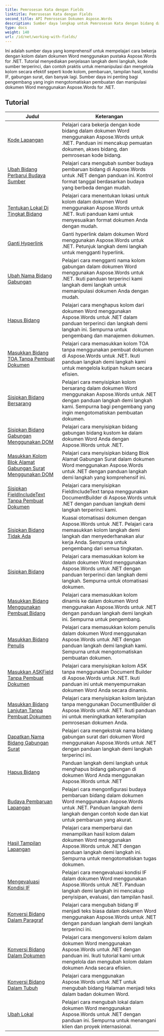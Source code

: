 ```yaml
---
title: Pemrosesan Kata dengan Fields
linktitle: Pemrosesan Kata dengan Fields
second_title: API Pemrosesan Dokumen Aspose.Words
description: Sumber daya lengkap untuk Pemrosesan Kata dengan bidang dalam dokumen Word menggunakan Aspose.Words untuk .NET. Tutorial, contoh, dan penjelasan terperinci.
type: docs
weight: 140
url: /id/net/working-with-fields/
---
```

Ini adalah sumber daya yang komprehensif untuk mempelajari cara bekerja dengan kolom dalam dokumen Word menggunakan pustaka Aspose.Words for .NET. Tutorial menyediakan penjelasan langkah demi langkah, kode sumber terperinci, dan contoh praktis untuk memanipulasi dan mengelola kolom secara efektif seperti kode kolom, pembaruan, tampilan hasil, kondisi IF, gabungan surat, dan banyak lagi. Sumber daya ini penting bagi pengembang yang ingin mengotomatiskan pembuatan dan manipulasi dokumen Word menggunakan Aspose.Words for .NET.

 ## Tutorial
| Judul | Keterangan |
| --- | --- |
| [Kode Lapangan](./field-code/) | Pelajari cara bekerja dengan kode bidang dalam dokumen Word menggunakan Aspose.Words untuk .NET. Panduan ini mencakup pemuatan dokumen, akses bidang, dan pemrosesan kode bidang. |
| [Ubah Bidang Perbarui Budaya Sumber](./change-field-update-culture-source/) | Pelajari cara mengubah sumber budaya pembaruan bidang di Aspose.Words untuk .NET dengan panduan ini. Kontrol format tanggal berdasarkan budaya yang berbeda dengan mudah.|
| [Tentukan Lokal Di Tingkat Bidang](./specify-locale-at-field-level/) | Pelajari cara menentukan lokasi untuk kolom dalam dokumen Word menggunakan Aspose.Words untuk .NET. Ikuti panduan kami untuk menyesuaikan format dokumen Anda dengan mudah. |
| [Ganti Hyperlink](./replace-hyperlinks/) | Ganti hyperlink dalam dokumen Word menggunakan Aspose.Words untuk .NET. Petunjuk langkah demi langkah untuk mengganti hyperlink. |
| [Ubah Nama Bidang Gabungan](./rename-merge-fields/) | Pelajari cara mengganti nama kolom gabungan dalam dokumen Word menggunakan Aspose.Words untuk .NET. Ikuti panduan terperinci kami langkah demi langkah untuk memanipulasi dokumen Anda dengan mudah. |
| [Hapus Bidang](./remove-field/) | Pelajari cara menghapus kolom dari dokumen Word menggunakan Aspose.Words untuk .NET dalam panduan terperinci dan langkah demi langkah ini. Sempurna untuk pengembang dan manajemen dokumen. |
| [Masukkan Bidang TOA Tanpa Pembuat Dokumen](./insert-toafield-without-document-builder/) | Pelajari cara memasukkan kolom TOA tanpa menggunakan pembuat dokumen di Aspose.Words untuk .NET. Ikuti panduan langkah demi langkah kami untuk mengelola kutipan hukum secara efisien. |
| [Sisipkan Bidang Bersarang](./insert-nested-fields/) | Pelajari cara menyisipkan kolom bersarang dalam dokumen Word menggunakan Aspose.Words untuk .NET dengan panduan langkah demi langkah kami. Sempurna bagi pengembang yang ingin mengotomatiskan pembuatan dokumen. |
| [Sisipkan Bidang Gabungan Menggunakan DOM](./insert-merge-field-using-dom/) | Pelajari cara menyisipkan bidang gabungan bidang kustom ke dalam dokumen Word Anda dengan Aspose.Words untuk .NET. |
| [Masukkan Kolom Blok Alamat Gabungan Surat Menggunakan DOM](./insert-mail-merge-address-block-field-using-dom/) | Pelajari cara menyisipkan bidang Blok Alamat Gabungan Surat dalam dokumen Word menggunakan Aspose.Words untuk .NET dengan panduan langkah demi langkah yang komprehensif ini. |
| [Sisipkan FieldIncludeText Tanpa Pembuat Dokumen](./insert-field-include-text-without-document-builder/) |  Pelajari cara menyisipkan FieldIncludeText tanpa menggunakan DocumentBuilder di Aspose.Words untuk .NET dengan panduan langkah demi langkah terperinci kami. |
| [Sisipkan Bidang Tidak Ada](./insert-field-none/) | Kuasai otomatisasi dokumen dengan Aspose.Words untuk .NET. Pelajari cara memasukkan kolom langkah demi langkah dan menyederhanakan alur kerja Anda. Sempurna untuk pengembang dari semua tingkatan. |
| [Sisipkan Bidang](./insert-field/) | Pelajari cara memasukkan kolom ke dalam dokumen Word menggunakan Aspose.Words untuk .NET dengan panduan terperinci dan langkah demi langkah. Sempurna untuk otomatisasi dokumen. |
| [Masukkan Bidang Menggunakan Pembuat Bidang](./insert-field-using-field-builder/) | Pelajari cara memasukkan kolom dinamis ke dalam dokumen Word menggunakan Aspose.Words untuk .NET dengan panduan langkah demi langkah ini. Sempurna untuk pengembang. |
| [Masukkan Bidang Penulis](./insert-author-field/) | Pelajari cara memasukkan kolom penulis dalam dokumen Word menggunakan Aspose.Words untuk .NET dengan panduan langkah demi langkah kami. Sempurna untuk mengotomatiskan pembuatan dokumen. |
| [Masukkan ASKField Tanpa Pembuat Dokumen](./insert-askfield-with-out-document-builder/) | Pelajari cara menyisipkan kolom ASK tanpa menggunakan Document Builder di Aspose.Words untuk .NET. Ikuti panduan ini untuk menyempurnakan dokumen Word Anda secara dinamis. |
| [Masukkan Bidang Lanjutan Tanpa Pembuat Dokumen](./insert-advance-field-with-out-document-builder/) | Pelajari cara menyisipkan kolom lanjutan tanpa menggunakan DocumentBuilder di Aspose.Words untuk .NET. Ikuti panduan ini untuk meningkatkan keterampilan pemrosesan dokumen Anda. |
| [Dapatkan Nama Bidang Gabungan Surat](./get-mail-merge-field-names/) | Pelajari cara mengekstrak nama bidang gabungan surat dari dokumen Word menggunakan Aspose.Words untuk .NET dengan panduan langkah demi langkah terperinci ini. |
| [Hapus Bidang](./delete-fields/) | Panduan langkah demi langkah untuk menghapus bidang gabungan di dokumen Word Anda menggunakan Aspose.Words untuk .NET |
| [Budaya Pembaruan Lapangan](./field-update-culture/) | Pelajari cara mengonfigurasi budaya pembaruan bidang dalam dokumen Word menggunakan Aspose.Words untuk .NET. Panduan langkah demi langkah dengan contoh kode dan kiat untuk pembaruan yang akurat. |
| [Hasil Tampilan Lapangan](./field-display-results/) | Pelajari cara memperbarui dan menampilkan hasil kolom dalam dokumen Word menggunakan Aspose.Words untuk .NET dengan panduan langkah demi langkah ini. Sempurna untuk mengotomatiskan tugas dokumen. |
| [Mengevaluasi Kondisi IF](./evaluate-ifcondition/) | Pelajari cara mengevaluasi kondisi IF dalam dokumen Word menggunakan Aspose.Words untuk .NET. Panduan langkah demi langkah ini mencakup penyisipan, evaluasi, dan tampilan hasil. |
| [Konversi Bidang Dalam Paragraf](./convert-fields-in-paragraph/) | Pelajari cara mengubah bidang IF menjadi teks biasa dalam dokumen Word menggunakan Aspose.Words untuk .NET dengan panduan langkah demi langkah terperinci ini. |
| [Konversi Bidang Dalam Dokumen](./convert-fields-in-document/) | Pelajari cara mengonversi kolom dalam dokumen Word menggunakan Aspose.Words untuk .NET dengan panduan ini. Ikuti tutorial kami untuk mengelola dan mengubah kolom dalam dokumen Anda secara efisien. |
| [Konversi Bidang Dalam Tubuh](./convert-fields-in-body/) | Pelajari cara menggunakan Aspose.Words untuk .NET untuk mengubah bidang Halaman menjadi teks dalam badan dokumen Word. |
| [Ubah Lokal](./change-locale/) | Pelajari cara mengubah lokal dalam dokumen Word menggunakan Aspose.Words untuk .NET dengan panduan ini. Sempurna untuk menangani klien dan proyek internasional. |